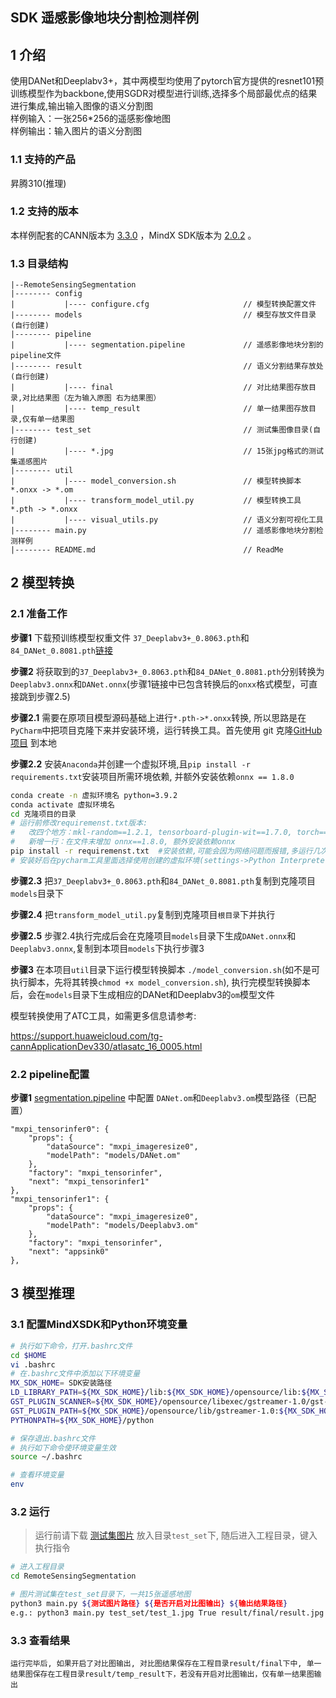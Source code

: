 ## SDK 遥感影像地块分割检测样例

## 1 介绍
使用DANet和Deeplabv3+，其中两模型均使用了pytorch官方提供的resnet101预训练模型作为backbone,使用SGDR对模型进行训练,选择多个局部最优点的结果进行集成,输出输入图像的语义分割图 \
样例输入：一张256*256的遥感影像地图\
样例输出：输入图片的语义分割图

### 1.1 支持的产品
昇腾310(推理)

### 1.2 支持的版本
本样例配套的CANN版本为 [3.3.0](https://www.hiascend.com/software/cann/commercial) ，MindX SDK版本为 [2.0.2](https://www.hiascend.com/software/mindx-sdk/mxvision) 。

### 1.3 目录结构
```
|--RemoteSensingSegmentation
|-------- config
|           |---- configure.cfg                     // 模型转换配置文件
|-------- models                                    // 模型存放文件目录(自行创建)
|-------- pipeline
|           |---- segmentation.pipeline             // 遥感影像地块分割的pipeline文件
|-------- result                                    // 语义分割结果存放处(自行创建)
|           |---- final                             // 对比结果图存放目录,对比结果图（左为输入原图 右为结果图）
|           |---- temp_result                       // 单一结果图存放目录,仅有单一结果图
|-------- test_set                                  // 测试集图像目录(自行创建)
|           |---- *.jpg                             // 15张jpg格式的测试集遥感图片
|-------- util
|           |---- model_conversion.sh               // 模型转换脚本 *.onxx -> *.om
|           |---- transform_model_util.py           // 模型转换工具 *.pth -> *.onxx
|           |---- visual_utils.py                   // 语义分割可视化工具
|-------- main.py                                   // 遥感影像地块分割检测样例
|-------- README.md                                 // ReadMe 
```

## 2 模型转换

### 2.1 准备工作

**步骤1** 下载预训练模型权重文件 `37_Deeplabv3+_0.8063.pth`和`84_DANet_0.8081.pth`[链接](https://mindx.sdk.obs.cn-north-4.myhuaweicloud.com/mindxsdk-referenceapps%20/contrib/RemoteSensingSegmentation/models.zip)

**步骤2** 将获取到的`37_Deeplabv3+_0.8063.pth`和`84_DANet_0.8081.pth`分别转换为 `Deeplabv3.onnx`和`DANet.onnx`(步骤1链接中已包含转换后的`onxx`格式模型，可直接跳到步骤2.5)

**步骤2.1** 需要在原项目模型源码基础上进行`*.pth->*.onxx`转换, 所以思路是在`PyCharm`中把项目克隆下来并安装环境，运行转换工具。首先使用 git 克隆[GitHub项目](https://github.com/JasmineRain/NAIC_AI-RS/blob/master) 到本地

**步骤2.2** 安装`Anaconda`并创建一个虚拟环境,且`pip install -r requirements.txt`安装项目所需环境依赖, 并额外安装依赖`onnx == 1.8.0`
```bash
conda create -n 虚拟环境名 python=3.9.2
conda activate 虚拟环境名
cd 克隆项目的目录
# 运行前修改requiremenst.txt版本:
#   改四个地方：mkl-random==1.2.1, tensorboard-plugin-wit==1.7.0, torch==1.8.0, torchvision==0.9.0
#   新增一行：在文件末增加 onnx==1.8.0, 额外安装依赖onnx
pip install -r requiremenst.txt  #安装依赖,可能会因为网络问题而报错,多运行几次
# 安装好后在pycharm工具里面选择使用创建的虚拟环境(settings->Python Interpreter)
```
**步骤2.3** 把`37_Deeplabv3+_0.8063.pth`和`84_DANet_0.8081.pth`复制到克隆项目`models`目录下

**步骤2.4** 把`transform_model_util.py`复制到克隆项目`根目录`下并执行

**步骤2.5** 步骤2.4执行完成后会在克隆项目`models`目录下生成`DANet.onnx`和`Deeplabv3.onnx`,复制到本项目`models`下执行步骤3

**步骤3** 在本项目`util`目录下运行模型转换脚本 `./model_conversion.sh`(如不是可执行脚本，先将其转换`chmod +x model_conversion.sh`), 执行完模型转换脚本后，会在`models`目录下生成相应的DANet和Deeplabv3的`om`模型文件

模型转换使用了ATC工具，如需更多信息请参考:

 https://support.huaweicloud.com/tg-cannApplicationDev330/atlasatc_16_0005.html

### 2.2 pipeline配置

**步骤1** [segmentation.pipeline](./pipeline/segmentation.pipeline) 中配置 `DANet.om`和`Deeplabv3.om`模型路径（已配置）
```
"mxpi_tensorinfer0": {
    "props": {
        "dataSource": "mxpi_imageresize0",
        "modelPath": "models/DANet.om"
    },
    "factory": "mxpi_tensorinfer",
    "next": "mxpi_tensorinfer1"
},
"mxpi_tensorinfer1": {
    "props": {
        "dataSource": "mxpi_imageresize0",
        "modelPath": "models/Deeplabv3.om"
    },
    "factory": "mxpi_tensorinfer",
    "next": "appsink0"
},
```

## 3 模型推理

### 3.1 配置MindXSDK和Python环境变量
```bash
# 执行如下命令，打开.bashrc文件
cd $HOME
vi .bashrc
# 在.bashrc文件中添加以下环境变量
MX_SDK_HOME= SDK安装路径
LD_LIBRARY_PATH=${MX_SDK_HOME}/lib:${MX_SDK_HOME}/opensource/lib:${MX_SDK_HOME}/opensource/lib64:/usr/local/Ascend/ascend-toolkit/latest/acllib/lib64:/usr/local/Ascend/driver/lib64/
GST_PLUGIN_SCANNER=${MX_SDK_HOME}/opensource/libexec/gstreamer-1.0/gst-plugin-scanner
GST_PLUGIN_PATH=${MX_SDK_HOME}/opensource/lib/gstreamer-1.0:${MX_SDK_HOME}/lib/plugins
PYTHONPATH=${MX_SDK_HOME}/python

# 保存退出.bashrc文件
# 执行如下命令使环境变量生效
source ~/.bashrc

# 查看环境变量
env
```
### 3.2 运行
> 运行前请下载 [测试集图片](https://mindx.sdk.obs.cn-north-4.myhuaweicloud.com/mindxsdk-referenceapps%20/contrib/RemoteSensingSegmentation/data.zip) 放入目录`test_set`下, 随后进入工程目录，键入执行指令
```bash
# 进入工程目录
cd RemoteSensingSegmentation

# 图片测试集在test_set目录下，一共15张遥感地图
python3 main.py ${测试图片路径} ${是否开启对比图输出} ${输出结果路径}
e.g.: python3 main.py test_set/test_1.jpg True result/final/result.jpg
```

### 3.3 查看结果
```
运行完毕后, 如果开启了对比图输出, 对比图结果保存在工程目录result/final下中, 单一结果图保存在工程目录result/temp_result下，若没有开启对比图输出，仅有单一结果图输出
```